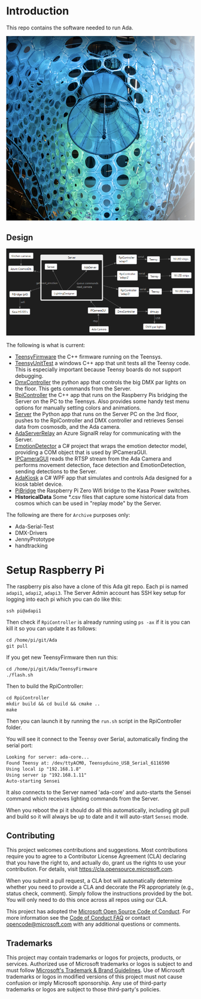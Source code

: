 # Introduction

This repo contains the software needed to run Ada.

![ada](ada-feature.jpg)

## Design

![image](design.png)

The following is what is current:

- [TeensyFirmware](TeensyFirmware/readme.md) the C++ firmware running on the Teensys.
- [TeensyUnitTest](TeensyUnitTest/readme.md) a windows C++ app that unit tests all the Teensy code.
This is especially important because Teensy boards do not support debugging.
- [DmxController](DmxController/README.md) the python app that controls the big DMX par lights on the floor.  This gets commands from the Server.
- [RpiController](RpiController/readme.md) the C++ app that runs on the Raspberry Pis bridging the Server on the PC to the Teensys.  Also provides some handy test menu options for manually setting colors and animations.
- [Server](Server/readme.md) the Python app that runs on the Server PC on the 3rd floor, pushes to the RpiController and DMX controller and retrieves Sensei data from cosmosdb, and the Ada camera.
- [AdaServerRelay](Azure/AdaServerRelay/readme.md) an Azure SignalR relay for communicating with the Server.
- [EmotionDetector](EmotionDetector/readme.md) a C# project that wraps the emotion detector model, providing a COM object that is used by IPCameraGUI.
- [IPCameraGUI](IPCameraGUI/readme.md) reads the RTSP stream from the Ada Camera and performs movement detection, face detection and EmotionDetection, sending detections to the Server.
- [AdaKiosk](AdaKiosk/readme.md) a C# WPF app that simulates and controls Ada designed for a kiosk tablet device.
- [PiBridge](PiBridge/readme.md) the Raspberry Pi Zero Wifi bridge to the Kasa Power switches.
- **HistoricalData** Some *.csv files that capture some historical data
from cosmos which can be used in "replay mode" by the Server.

The following are there for `Archive` purposes only:
- Ada-Serial-Test
- DMX-Drivers
- JennyPrototype
- handtracking


# Setup Raspberry Pi

The raspberry pis also have a clone of this Ada git repo.
Each pi is named `adapi1`, `adapi2`, `adapi3`.
The Server Admin account has SSH key setup for logging into each pi which you can do like this:

```
ssh pi@adapi1
```

Then check if `RpiController` is already running using `ps -ax` if it is you can kill it so you can update it as follows:

```
cd /home/pi/git/Ada
git pull
```

If you get new TeensyFirmware then run this:

```
cd /home/pi/git/Ada/TeensyFirmware
./flash.sh
```

Then to build the RpiController:
```
cd RpiController
mkdir build && cd build && cmake ..
make
```

Then you can launch it by running the `run.sh` script in the RpiController folder.

You will see it connect to the Teensy over Serial, automatically finding the serial port:

```
Looking for server: ada-core...
Found Teensy at: /dev/ttyACM0, Teensyduino_USB_Serial_6116590
Using local ip "192.168.1.8"
Using server ip "192.168.1.11"
Auto-starting Sensei
```

It also connects to the Server named 'ada-core' and auto-starts the Sensei command which
receives lighting commands from the Server.

When you reboot the pi it should do all this automatically, including git pull and build
so it will always be up to date and it will auto-start `Sensei` mode.


## Contributing

This project welcomes contributions and suggestions.  Most contributions require you to agree to a
Contributor License Agreement (CLA) declaring that you have the right to, and actually do, grant us
the rights to use your contribution. For details, visit https://cla.opensource.microsoft.com.

When you submit a pull request, a CLA bot will automatically determine whether you need to provide
a CLA and decorate the PR appropriately (e.g., status check, comment). Simply follow the instructions
provided by the bot. You will only need to do this once across all repos using our CLA.

This project has adopted the [Microsoft Open Source Code of Conduct](https://opensource.microsoft.com/codeofconduct/).
For more information see the [Code of Conduct FAQ](https://opensource.microsoft.com/codeofconduct/faq/) or
contact [opencode@microsoft.com](mailto:opencode@microsoft.com) with any additional questions or comments.

## Trademarks

This project may contain trademarks or logos for projects, products, or services. Authorized use of Microsoft
trademarks or logos is subject to and must follow
[Microsoft's Trademark & Brand Guidelines](https://www.microsoft.com/en-us/legal/intellectualproperty/trademarks/usage/general).
Use of Microsoft trademarks or logos in modified versions of this project must not cause confusion or imply Microsoft sponsorship.
Any use of third-party trademarks or logos are subject to those third-party's policies.
